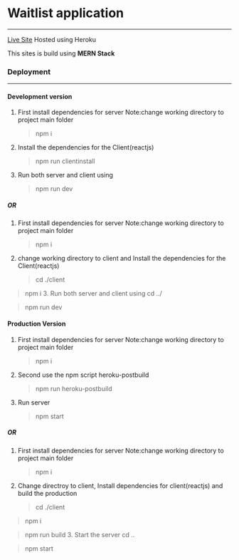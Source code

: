 # Waitlist application

---

[Live Site](https://waitlistapplication.herokuapp.com) Hosted using Heroku

This sites is build using **MERN Stack**

### Deployment

---

#### Development version

1. First install dependencies for server Note:change working directory to project main folder
   > npm i
2. Install the dependencies for the Client(reactjs)
   > npm run clientinstall
3. Run both server and client using
   > npm run dev

##### OR

1. First install dependencies for server Note:change working directory to project main folder
   > npm i
2. change working directory to client and Install the dependencies for the Client(reactjs)
   > cd ./client

> npm i 3. Run both server and client using
> cd ../

> npm run dev

#### Production Version

1. First install dependencies for server Note:change working directory to project main folder
   > npm i
2. Second use the npm script heroku-postbuild
   > npm run heroku-postbuild
3. Run server
   > npm start

##### OR

1. First install dependencies for server Note:change working directory to project main folder
   > npm i
2. Change directroy to client, Install dependencies for client(reactjs) and build the production
   > cd ./client

> npm i

> npm run build 3. Start the server
> cd ..

> npm start
